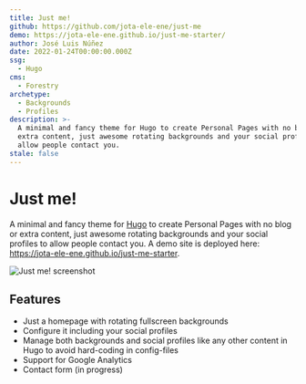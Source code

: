 ```yaml
---
title: Just me!
github: https://github.com/jota-ele-ene/just-me
demo: https://jota-ele-ene.github.io/just-me-starter/
author: José Luis Núñez
date: 2022-01-24T00:00:00.000Z
ssg:
  - Hugo
cms:
  - Forestry
archetype:
  - Backgrounds
  - Profiles
description: >-
  A minimal and fancy theme for Hugo to create Personal Pages with no blog or
  extra content, just awesome rotating backgrounds and your social profiles to
  allow people contact you.
stale: false
---
```


# Just me!

A minimal and fancy theme for [Hugo](http://gohugo.io/) to create Personal Pages with no blog or extra content, just awesome rotating backgrounds and your social profiles to allow people contact you. A demo site is deployed here: https://jota-ele-ene.github.io/just-me-starter.

![Just me! screenshot](/images/screenshot.png)

## Features

- Just a homepage with rotating fullscreen backgrounds
- Configure it including your social profiles
- Manage both backgrounds and social profiles like any other content in Hugo to avoid hard-coding in config-files
- Support for Google Analytics
- Contact form (in progress)
